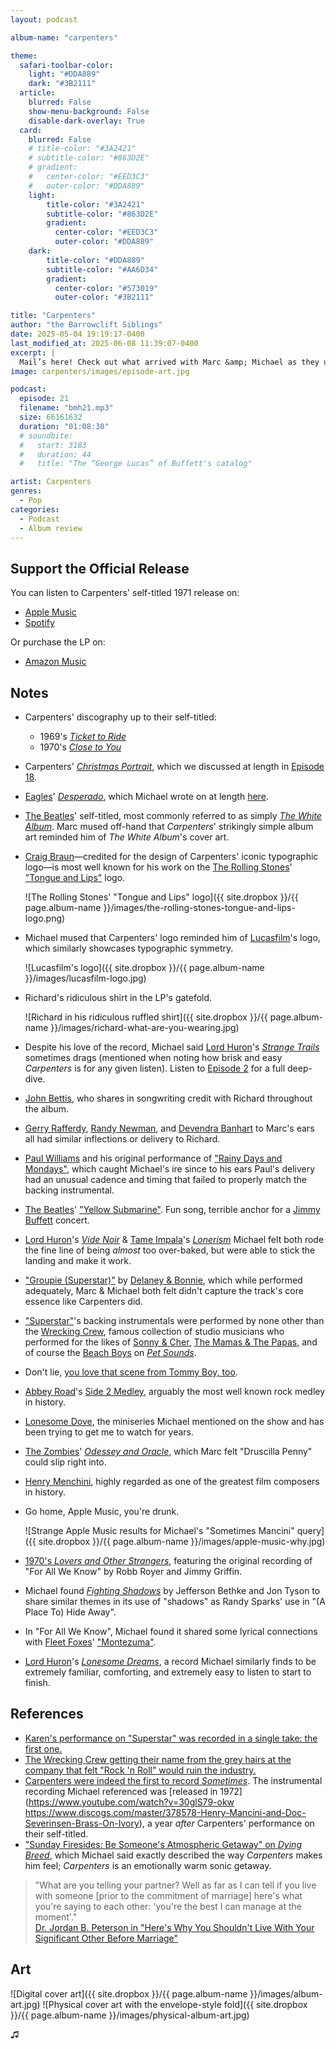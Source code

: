 ```yaml
---
layout: podcast

album-name: "carpenters"

theme:
  safari-toolbar-color:
    light: "#DDA889"
    dark: "#3B2111"
  article:
    blurred: False
    show-menu-background: False
    disable-dark-overlay: True
  card:
    blurred: False
    # title-color: "#3A2421"
    # subtitle-color: "#863D2E"
    # gradient:
    #   center-color: "#EED3C3"
    #   outer-color: "#DDA889"
    light:
        title-color: "#3A2421"
        subtitle-color: "#863D2E"
        gradient:
          center-color: "#EED3C3"
          outer-color: "#DDA889"
    dark:
        title-color: "#DDA889"
        subtitle-color: "#AA6D34"
        gradient:
          center-color: "#573019"
          outer-color: "#3B2111"

title: "Carpenters"
author: "the Barrowclift Siblings"
date: 2025-05-04 19:19:17-0400
last_modified_at: 2025-06-08 11:39:07-0400
excerpt: |
  Mail’s here! Check out what arrived with Marc &amp; Michael as they unpack the heartfelt delivery from Karen &amp; Richard’s 1971 self-titled LP, “Carpenters”.
image: carpenters/images/episode-art.jpg

podcast:
  episode: 21
  filename: "bmh21.mp3"
  size: 66161632
  duration: "01:08:30"
  # soundbite:
  #   start: 3183
  #   duration: 44
  #   title: "The “George Lucas” of Buffett's catalog"

artist: Carpenters
genres:
  - Pop
categories:
  - Podcast
  - Album review
---
```


## Support the Official Release

You can listen to Carpenters' self-titled 1971 release on:

* [Apple Music](https://music.apple.com/us/album/carpenters/1423235747)
* [Spotify](https://open.spotify.com/album/3Br6amYT7sC9y3uvHkfRDI?si=l79BHQ8nTIiovt4m1UcmgQ)

Or purchase the LP on:

* [Amazon Music](https://amazon.com/music/player/albums/B07G8PGKTQ?marketplaceId=ATVPDKIKX0DER&musicTerritory=US&ref=dm_sh_nmq8qM6y4j4JAI3vVagbHXpP7)

## Notes

* Carpenters' discography up to their self-titled:
    * 1969's [*Ticket to Ride*](https://music.apple.com/us/album/ticket-to-ride/1434887508)
    * 1970's [*Close to You*](https://music.apple.com/us/album/close-to-you/1423766994)
* Carpenters' [*Christmas Portrait*](https://music.apple.com/us/album/christmas-portrait-special-edition/1434882633), which we discussed at length in [Episode 18](https://badmusichertz.com/post/christmas-portrait).
* [Eagles](https://music.apple.com/us/artist/eagles/1053549)' [*Desperado*](https://music.apple.com/us/album/desperado/635800390), which Michael wrote on at length [here](https://badmusichertz.com/post/desperado).
* [The Beatles](https://music.apple.com/us/artist/the-beatles/136975)' self-titled, most commonly referred to as simply [*The White Album*](https://music.apple.com/us/album/the-beatles-the-white-album/1441133180). Marc mused off-hand that *Carpenters*' strikingly simple album art reminded him of *The White Album*'s cover art.
* [Craig Braun](https://en.wikipedia.org/wiki/Craig_Braun)—credited for the design of Carpenters' iconic typographic logo—is most well known for his work on the [The Rolling Stones](https://music.apple.com/us/artist/the-rolling-stones/1249595)' ["Tongue and Lips"](https://en.wikipedia.org/wiki/Tongue_and_lips_logo) logo.

    ![The Rolling Stones' "Tongue and Lips" logo]({{ site.dropbox }}/{{ page.album-name }}/images/the-rolling-stones-tongue-and-lips-logo.png)

* Michael mused that Carpenters' logo reminded him of [Lucasfilm](https://en.wikipedia.org/wiki/Lucasfilm)'s logo, which similarly showcases typographic symmetry.

    ![Lucasfilm's logo]({{ site.dropbox }}/{{ page.album-name }}/images/lucasfilm-logo.jpg)

* Richard's ridiculous shirt in the LP's gatefold.
    
    ![Richard in his ridiculous ruffled shirt]({{ site.dropbox }}/{{ page.album-name }}/images/richard-what-are-you-wearing.jpg)

* Despite his love of the record, Michael said [Lord Huron](https://music.apple.com/us/artist/lord-huron/393068687)'s [*Strange Trails*](https://music.apple.com/us/album/strange-trails/962688212) sometimes drags (mentioned when noting how brisk and easy *Carpenters* is for any given listen). Listen to [Episode 2](https://badmusichertz.com/post/strange-trails) for a full deep-dive.
* [John Bettis](https://en.wikipedia.org/wiki/John_Bettis), who shares in songwriting credit with Richard throughout the album.
* [Gerry Rafferdy](https://music.apple.com/us/artist/gerry-rafferty/5569956), [Randy Newman](https://music.apple.com/us/artist/randy-newman/200900), and [Devendra Banhart](https://music.apple.com/us/artist/devendra-banhart/5621730) to Marc's ears all had similar inflections or delivery to Richard.
* [Paul Williams](https://en.wikipedia.org/wiki/Paul_Williams_(songwriter)) and his original performance of ["Rainy Days and Mondays"](https://www.youtube.com/watch?v=zOtfqYZH3Ho), which caught Michael's ire since to his ears Paul's delivery had an unusual cadence and timing that failed to properly match the backing instrumental.
* [The Beatles](https://music.apple.com/us/artist/the-beatles/136975)' ["Yellow Submarine"](). Fun song, terrible anchor for a [Jimmy Buffett](https://music.apple.com/us/artist/jimmy-buffett/61232) concert.
* [Lord Huron](https://music.apple.com/us/artist/lord-huron/393068687)'s [*Vide Noir*](https://music.apple.com/us/album/vide-noir/1440909604) & [Tame Impala](https://music.apple.com/us/artist/tame-impala/290242959)'s [*Lonerism*](https://music.apple.com/us/album/lonerism/1440825369) Michael felt both rode the fine line of being *almost* too over-baked, but were able to stick the landing and make it work.
* ["Groupie (Superstar)"](https://www.youtube.com/watch?v=3b2xa6cYNpU) by [Delaney & Bonnie](https://music.apple.com/us/artist/delaney-bonnie/461815), which while performed adequately, Marc & Michael both felt didn't capture the track's core essence like Carpenters did.
* ["Superstar"](https://music.apple.com/us/album/superstar/1423235747?i=1423235860)'s backing instrumentals were performed by none other than the [Wrecking Crew](https://en.wikipedia.org/wiki/The_Wrecking_Crew_(music)), famous collection of studio musicians who performed for the likes of [Sonny & Cher](https://music.apple.com/us/artist/sonny-cher/855411), [The Mamas & The Papas](https://music.apple.com/us/artist/the-mamas-the-papas/62313), and of course the [Beach Boys](https://music.apple.com/us/artist/the-beach-boys/562555) on [*Pet Sounds*](https://music.apple.com/us/album/pet-sounds/1440841241).
* Don't lie, [you love that scene from Tommy Boy, too](https://www.youtube.com/watch?v=T7ZLIqJ8RN4).
* [Abbey Road](https://music.apple.com/us/album/abbey-road-2019-mix/1474815798)'s [Side 2 Medley](https://en.wikipedia.org/wiki/Abbey_Road#Medley), arguably the most well known rock medley in history.
* [Lonesome Dove](https://en.wikipedia.org/wiki/Lonesome_Dove_(miniseries)), the miniseries Michael mentioned on the show and has been trying to get me to watch for years.
* [The Zombies](https://music.apple.com/us/artist/the-zombies/930280)' [*Odessey and Oracle*](https://music.apple.com/us/album/odessey-and-oracle/1719880807), which Marc felt "Druscilla Penny" could slip right into.
* [Henry Menchini](https://en.wikipedia.org/wiki/Henry_Mancini), highly regarded as one of the greatest film composers in history.
* Go home, Apple Music, you're drunk.

    ![Strange Apple Music results for Michael's "Sometimes Mancini" query]({{ site.dropbox }}/{{ page.album-name }}/images/apple-music-why.jpg)

* [1970's *Lovers and Other Strangers*](https://www.youtube.com/watch?v=jz4qKBUkTPc&pp=ygUqbG92ZXJzIGFuZCBvdGhlciBzdHJhbmdlcnMgZm9yIGFsbCB3ZSBrbm930gcJCX4JAYcqIYzv), featuring the original recording of "For All We Know" by Robb Royer and Jimmy Griffin.
* Michael found [*Fighting Shadows*](https://www.amazon.com/Fighting-Shadows-Overcoming-Becoming-Fully/dp/1400243300) by Jefferson Bethke and Jon Tyson to share similar themes in its use of "shadows" as Randy Sparks' use in "(A Place To) Hide Away".
* In "For All We Know", Michael found it shared some lyrical connections with [Fleet Foxes](https://music.apple.com/us/artist/fleet-foxes/275727569)' ["Montezuma"](https://music.apple.com/us/album/montezuma/425059566?i=425059569).
* [Lord Huron](https://music.apple.com/us/artist/lord-huron/393068687)'s [*Lonesome Dreams*](https://music.apple.com/us/album/lonesome-dreams-bonus-track-version/1758066410), a record Michael similarly finds to be extremely familiar, comforting, and extremely easy to listen to start to finish.

## References

* [Karen's performance on "Superstar" was recorded in a single take: the first one.](https://books.google.com/books?id=1-pH4i3jXvAC&pg=PA185#v=onepage&q&f=false)
* [The Wrecking Crew getting their name from the grey hairs at the company that felt "Rock 'n Roll" would ruin the industry.](https://pullmydaizy.wordpress.com/2008/05/28/meet-the-wrecking-crew-interview-w-denny-tedesco/)
* [Carpenters were indeed the first to record *Sometimes*](https://secondhandsongs.com/work/4764/all). The instrumental recording Michael referenced was [released in 1972](https://www.youtube.com/watch?v=30glS79-okw https://www.discogs.com/master/378578-Henry-Mancini-and-Doc-Severinsen-Brass-On-Ivory), a year *after* Carpenters' performance on their self-titled.
* ["Sunday Firesides: Be Someone's Atmospheric Getaway" on *Dying Breed*](https://www.dyingbreed.net/p/sunday-firesides-be-someones-atmospheric?r=m3xz1&utm_medium=ios&triedRedirect=true), which Michael said exactly described the way *Carpenters* makes him feel; *Carpenters* is an emotionally warm sonic getaway.

> "What are you telling your partner? Well as far as I can tell if you live with someone [prior to the commitment of marriage] here's  what you're saying to each other: 'you're the best I can manage at the moment'."  
> [Dr. Jordan B. Peterson in "Here's Why You Shouldn't Live With Your Significant Other Before Marriage"](https://youtu.be/J4_d7nENMFM?si=IifkaglXLMwm69x8&t=721)

## Art

![Digital cover art]({{ site.dropbox }}/{{ page.album-name }}/images/album-art.jpg)
![Physical cover art with the envelope-style fold]({{ site.dropbox }}/{{ page.album-name }}/images/physical-album-art.jpg)

♫︎